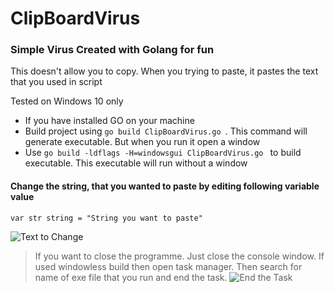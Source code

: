 # ClipBoardVirus

### Simple Virus Created with Golang for fun

This doesn't allow you to copy. When you trying to paste, it pastes the text that you used in script

Tested on Windows 10 only

- If you have installed GO on your machine
- Build project using `go build ClipBoardVirus.go `. This command will generate executable. But when you run it open a window
- Use `go build -ldflags -H=windowsgui ClipBoardVirus.go ` to build executable. This executable will run without a window

#### Change the string, that you wanted to paste by editing following variable value

`var str string = "String you want to paste"`

<img src="https://user-images.githubusercontent.com/75155192/200337939-1070ec0e-126e-415e-8524-bb1653b087c6.png"
     alt="Text to Change"/>

> If you want to close the programme. Just close the console window.
> If used windowless build then open task manager. Then search for name of exe file that you run and end the task.
> <img src="https://user-images.githubusercontent.com/75155192/200343500-9803b85a-d350-4abd-ab63-69b816500ea4.png" alt="End the Task"/>
